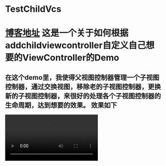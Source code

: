# TestChildVcs
[博客地址](http://www.jianshu.com/p/bc1de3e89405)
这是一个关于如何根据addchildviewcontroller自定义自己想要的ViewController的Demo
==========
在这个demo里，我使得父视图控制器管理一个子视图控制器，通过交换视图，移除老的子视图控制器，更换新的子视图控制器，来很好的处理各个子视图控制器的生命周期，达到想要的效果。
效果如下
------
![](/TestChildVcs/Runresult/TestChildVcs.mov)